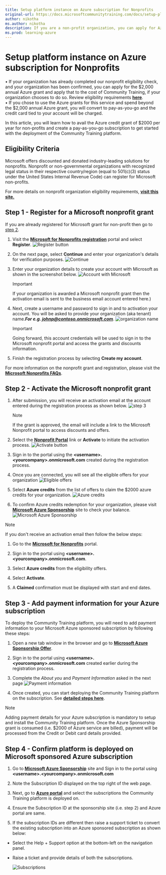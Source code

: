 ```yaml
---
title: Setup platform instance on Azure subscription for Nonprofits
original-url: https://docs.microsoftcommunitytraining.com/docs/setup-platform-instance-on-azure-subscription-for-nonprofits
author: nikotha
ms.author: nikotha
description: If you are a non-profit organization, you can apply for Azure credit grant of $2000 per year which can be used to setup and run an instance of the Community Training platform for your organization.
ms.prod: learning-azure
---
```


# Setup platform instance on Azure subscription for Nonprofits

•	If your organization has already completed our nonprofit eligibility check, and your organization has been confirmed, you can apply for the $2,000 annual Azure grant and apply that to the cost of Community Training, if your organization chooses to do so. Review eligibility requirements [**here**](https://www.microsoft.com/en-us/nonprofits/eligibility?activetab=pivot1%3aprimaryr4).  
•	If you chose to use the Azure grants for this service and spend beyond the $2,000 annual Azure grant, you will convert to pay-as-you-go and the credit card tied to your account will be charged.


In this article, you will learn how to avail the Azure credit grant of $2000 per year for non-profits and create a pay-as-you-go subscription to get started with the deployment of the Community Training platform.

## Eligibility Criteria

Microsoft offers discounted and donated industry-leading solutions for nonprofits. Nonprofit or non-governmental organizations with recognized legal status in their respective country/region (equal to 501(c)(3) status under the United States Internal Revenue Code) can register for Microsoft non-profits.

For more details on nonprofit organization eligibility requirements, [**visit this site.**](https://www.microsoft.com/en-us/nonprofits/eligibility?activetab=pivot1%3aprimaryr4)

## Step 1  - Register for a Microsoft nonprofit grant

If you are already registered for Microsoft grant for non-profit then go to [step 2](#step-2----activate-the-microsoft-nonprofit-grant).

1. Visit the [**Microsoft for Nonprofits registration**](https://nonprofit.microsoft.com/register) portal and select **Register**.
![Register button](../../media/image%28121%29.png)

1. On the next page, select **Continue** and enter your organization's details for verification purposes.
![Continue](../../media/image%28122%29.png)

1. Enter your organization details to create your account with Microsoft as shown in the screenshot below.
![Account with Microsoft](../../media/image%28123%29.png)

    > [!IMPORTANT]
    > If your organization is awarded a Microsoft nonprofit grant then the activation email is sent to the business email account entered here.)

1. Next, create a username and password to sign in and to activation your account. You will be asked to provide your organization (aka tenant) name.***For e.g. johnp@contoso.onmicrosoft.com***.
    ![organization name](../../media/image%28124%29.png)
    > [!IMPORTANT]
    > Going forward, this account credentials will be used to sign in to the Microsoft nonprofit portal and access the grants and discounts information.

1. Finish the registration process by selecting **Create my account**.

For more information on the nonprofit grant and registration, please visit the [**Microsoft Nonprofits FAQs**](https://www.microsoft.com/en-us/nonprofits/faq).

## Step 2  - Activate the Microsoft nonprofit grant

1. After submission, you will receive an activation email at the account entered during the registration process as shown below.
    ![step 3](../../media/image%28126%29.png)

    > [!NOTE]
    > If the grant is approved, the email will include a link to the Microsoft Nonprofit portal to access discounts and offers.

1. Select the [**Nonprofit Portal**](https://nonprofit.microsoft.com/signin) link or **Activate** to initiate the activation process.
![Activate button](../../media/image%28127%29.png)

1. Sign in to the portal using the **\<username>.\<yourcompany>.onmicrosoft.com** created during the registration process.

1. Once you are connected, you will see all the eligible offers for your organization
![Eligible offers](../../media/image%28128%29.png)

1. Select **Azure credits** from the list of offers to claim the $2000 azure credits for your organization.
![Azure credits](../../media/image%28129%29.png)

1. To confirm Azure credits redemption for your organization, please visit [**Microsoft Azure Sponsorship**](https://www.microsoftazuresponsorships.com/) site to check your balance.
![Microsoft Azure Sponsorship](../../media/image%28130%29.png)

> [!NOTE]
> If you don't receive an activation email then follow the below steps:
>1. Go to the [**Microsoft for Nonprofits**](https://nonprofit.microsoft.com) portal.
>
>1. Sign in to the portal using **\<username>.\<yourcompany>.onmicrosoft.com**.
>
>1. Select **Azure credits** from the eligibility offers.
>
>1. Select **Activate**.
>
>1. A **Claimed** confirmation must be displayed with start and end dates.

## Step 3  - Add payment information for your Azure subscription

To deploy the Community Training platform, you will need to add payment information to your Microsoft Azure sponsored subscription by following these steps:

1. Open a new tab window in the browser and go to [**Microsoft Azure Sponsorship Offer**](https://signup.azure.com/signup?offer=ms-azr-0036p).

1. Sign in to the portal using  **\<username>.\<yourcompany>.onmicrosoft.com** created earlier during the registration process.

1. Complete the *About you* and *Payment Information* asked in the next page
![Payment information](../../media/image%28131%29.png)

1. Once created, you can start deploying the Community Training platform on the subscription. See [**detailed steps here**](../../infrastructure-management/install-your-platform-instance/installation-guide-detailed-steps.md).

> [!NOTE]
> Adding payment details for your Azure subscription is mandatory to setup and install the Community Training platform. Once the Azure Sponsorship grant is consumed (i.e. $2000 of Azure service are billed), payment will be processed from the Credit or Debit card details provided.

## Step 4 - Confirm platform is deployed on Microsoft sponsored Azure subscription

1. Go to [**Microsoft Azure Sponsorship**](https://www.microsoftazuresponsorships.com/) site and Sign in to the portal using  **\<username>.\<yourcompany>.onmicrosoft.com**

1. Note the Subscription ID displayed on the top right of the web page.

1. Next, go to [**Azure portal**](https://portal.azure.com/) and select the subscriptions the Community Training platform is deployed on.

1. Ensure the Subscription ID at the sponsorship site (i.e. step 2) and Azure portal are same.

1. If the subscription IDs are different then raise a support ticket to convert the existing subscription into an Azure sponsored subscription as shown below:

* Select the Help + Support option at the bottom-left on the navigation panel.
* Raise a ticket and provide details of both the subscriptions.  


    ![Subscriptions](../../media/image%28132%29.png)
